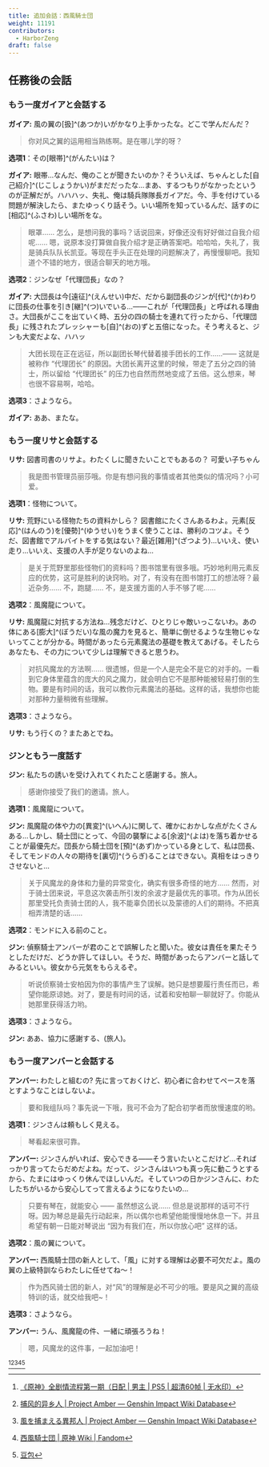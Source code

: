 ```yaml
---
title: 追加会話：西風騎士団
weight: 11191
contributors:
  - HarborZeng
draft: false
---
```


## 任務後の会話

### もう一度ガイアと会話する

**ガイア:** 風の翼の[扱]^(あつか)いがかなり上手かったな。どこで学んだんだ？

> 你对风之翼的运用相当熟练啊。是在哪儿学的呀？

**选项1**：その[眼帯]^(がんたい)は？

**ガイア:** 眼帯…なんだ、俺のことが聞きたいのか？そういえば、ちゃんとした[自己紹介]^(じこしょうかい)がまだだったな…まあ、するつもりがなかったというのが正解だが。ハハハッ、失礼、俺は騎兵隊隊長ガイアだ。今、手を付けている問題が解決したら、またゆっくり話そう。いい場所を知っているんだ、話すのに[相応]^(ふさわ)しい場所をな。

> 眼罩…… 怎么，是想问我的事吗？话说回来，好像还没有好好做过自我介绍呢…… 嗯，说原本没打算做自我介绍才是正确答案吧。哈哈哈，失礼了，我是骑兵队队长凯亚。等现在手头正在处理的问题解决了，再慢慢聊吧。我知道个不错的地方，很适合聊天的地方哦。

**选项2**：ジンなぜ「代理団長」なの？

**ガイア:** 大団長は今[遠征]^(えんせい)中だ、だから副団長のジンが[代]^(か)わりに団長の仕事を引き[継]^(つ)いでいる…——これが「代理団長」と呼ばれる理由さ。大団長がここを出ていく時、五分の四の騎士を連れて行ったから、「代理団長」に残されたプレッシャーも[自]^(おの)ずと五倍になった。そう考えると、ジンも大変だよな、ハハッ

> 大团长现在正在远征，所以副团长琴代替着接手团长的工作……—— 这就是被称作 “代理团长” 的原因。大团长离开这里的时候，带走了五分之四的骑士，所以留给 “代理团长” 的压力也自然而然地变成了五倍。这么想来，琴也很不容易啊，哈哈。

**选项3**：さようなら。

**ガイア:** ああ、またな。

### もう一度リサと会話する

**リサ:** 図書司書のリサよ。わたくしに聞きたいことでもあるの？ 可愛い子ちゃん

> 我是图书管理员丽莎哦。你是有想问我的事情或者其他类似的情况吗？小可爱。

**选项1**：怪物について。

**リサ:** 荒野にいる怪物たちの資料かしら？ 図書館にたくさんあるわよ。元素[反応]^(はんのう)を[優勢]^(ゆうせい)をうまく使うことは、勝利のコツよ。そうだ、図書館でアルバイトをする気はない？最近[雑用]^(ざつよう)…いいえ、使い走り…いいえ、支援の人手が足りないのよね…

> 是关于荒野里那些怪物们的资料吗？图书馆里有很多哦。巧妙地利用元素反应的优势，这可是胜利的诀窍哟。对了，有没有在图书馆打工的想法呀？最近杂务…… 不，跑腿…… 不，是支援方面的人手不够了呢……

**选项2**：風魔龍について。

**リサ:** 風魔龍に対抗する方法ね…残念だけど、ひとりじゃ敵いっこないわ。あの体にある[膨大]^(ぼうだい)な風の魔力を見ると、簡単に倒せるような生物じゃないってことが分かる。時間があったら元素魔法の基礎を教えてあげる。そしたらあなたも、その力について少しは理解できると思うわ。

> 对抗风魔龙的方法啊…… 很遗憾，但是一个人是完全不是它的对手的。一看到它身体里蕴含的庞大的风之魔力，就会明白它不是那种能被轻易打倒的生物。要是有时间的话，我可以教你元素魔法的基础。这样的话，我想你也能对那种力量稍微有些理解。

**选项3**：さようなら。

**リサ:** もう行くの？またあとでね。

### ジンともう一度話す

**ジン:** 私たちの誘いを受け入れてくれたこと感謝する。旅人。

> 感谢你接受了我们的邀请。旅人。

**选项1**：風魔龍について。

**ジン:** 風魔龍の体や力の[異変]^(いへん)に関して、確かにおかしな点がたくさんある…しかし、騎士団にとって、今回の襲撃による[余波]^(よは)を落ち着かせることが最優先だ。団長から騎士団を[預]^(あず)かっている身として、私は団長、そしてモンドの人々の期待を[裏切]^(うらぎ)ることはできない。真相をはっきりさせないと…

> 关于风魔龙的身体和力量的异常变化，确实有很多奇怪的地方…… 然而，对于骑士团来说，平息这次袭击所引发的余波才是最优先的事项。作为从团长那里受托负责骑士团的人，我不能辜负团长以及蒙德的人们的期待。不把真相弄清楚的话……

**选项2**：モンドに入る前のこと。

**ジン:** 偵察騎士アンバーが君のことで誤解したと聞いた。彼女は責任を果たそうとしただけだ、どうか許してほしい。そうだ、時間があったらアンバーと話してみるといい。彼女から元気をもらえるぞ。

> 听说侦察骑士安柏因为你的事情产生了误解。她只是想要履行责任而已，希望你能原谅她。对了，要是有时间的话，试着和安柏聊一聊就好了。你能从她那里获得活力哟。

**选项3**：さようなら。

**ジン:** ああ、協力に感謝する、(旅人)。

### もう一度アンバーと会話する

**アンバー:** わたしと組むの? 先に言っておくけど、初心者に合わせてペースを落とすようなことはしないよ。

> 要和我组队吗？事先说一下哦，我可不会为了配合初学者而放慢速度的哟。

**选项1**：ジンさんは頼もしく見える。

> 琴看起来很可靠。

**アンバー:** ジンさんがいれば、安心できる——そう言いたいとこだけど…そればっかり言ってたらだめだよね。だって、ジンさんはいつも真っ先に動こうとするから、たまにはゆっくり休んでほしいんだ。そしていつの日かジンさんに、わたしたちがいるから安心してって言えるようになりたいの…

> 只要有琴在，就能安心 —— 虽然想这么说…… 但总是说那样的话可不行呀。因为琴总是最先行动起来，所以偶尔也希望他能慢慢地休息一下。并且希望有朝一日能对琴说出 “因为有我们在，所以你放心吧” 这样的话。

**选项2**：風の翼について。

**アンバー:** 西風騎士団の新人として、「風」に対する理解は必要不可欠だよ。風の翼の上級特訓ならわたしに任せてね～！

> 作为西风骑士团的新人，对“风”的理解是必不可少的哦。要是风之翼的高级特训的话，就交给我吧~！

**选项3**：さようなら。

**アンバー:** うん、風魔龍の件、一緒に頑張ろうね！

> 嗯，风魔龙的这件事，一起加油吧！

[^1][^2][^3][^4][^5]

[^1]: [《原神》全剧情流程第一期（日配 | 男主 | PS5 | 超清60帧 | 无水印）](https://www.bilibili.com/video/BV1P64y1B7TK/)

[^2]: [捕风的异乡人 | Project Amber — Genshin Impact Wiki Database](https://gi.yatta.moe/chs/archive/quest/1001/the-outlander-who-caught-the-wind?chapter=8)

[^3]: [風を捕まえる異邦人 | Project Amber — Genshin Impact Wiki Database](https://gi.yatta.moe/jp/archive/quest/1001/the-outlander-who-caught-the-wind?chapter=8)

[^4]: [西風騎士団 | 原神 Wiki | Fandom](https://genshin-impact.fandom.com/ja/wiki/西風騎士団_(任務))

[^5]: [豆包](https://www.doubao.com/)
